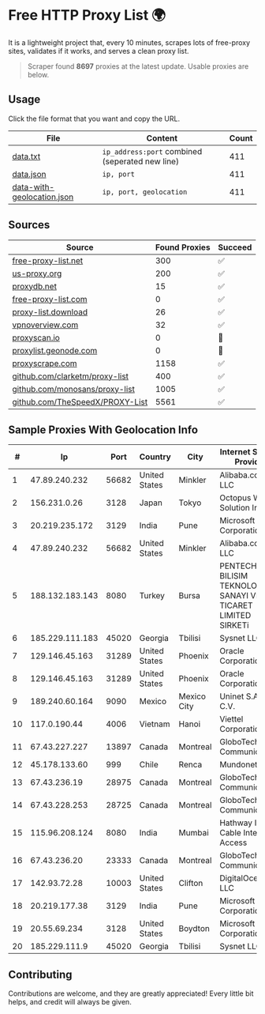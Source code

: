 
# Free HTTP Proxy List 🌍

It is a lightweight project that, every 10 minutes, scrapes lots of free-proxy sites, validates if it works, and serves a clean proxy list.


> Scraper found **8697** proxies at the latest update. Usable proxies are below.

## Usage

Click the file format that you want and copy the URL.


|File|Content|Count|
|----|-------|-----|
|[data.txt](https://raw.githubusercontent.com/themiralay/Proxy-List-World/master/data.txt)|`ip_address:port` combined (seperated new line)|411|
|[data.json](https://raw.githubusercontent.com/themiralay/Proxy-List-World/master/data.json)|`ip, port`|411|
|[data-with-geolocation.json](https://raw.githubusercontent.com/themiralay/Proxy-List-World/master/data-with-geolocation.json)|`ip, port, geolocation`|411|

## Sources

|Source|Found Proxies|Succeed|
|------|-------------|-------|
|[free-proxy-list.net](https://free-proxy-list.net)|300|✅|
|[us-proxy.org](https://www.us-proxy.org)|200|✅|
|[proxydb.net](http://proxydb.net)|15|✅|
|[free-proxy-list.com](https://free-proxy-list.com/?page=&port=&type%5B%5D=http&type%5B%5D=https&up_time=0&search=Search)|0|✅|
|[proxy-list.download](https://www.proxy-list.download/HTTP)|26|✅|
|[vpnoverview.com](https://vpnoverview.com/privacy/anonymous-browsing/free-proxy-servers)|32|✅|
|[proxyscan.io](https://www.proxyscan.io)|0|🚫|
|[proxylist.geonode.com](https://proxylist.geonode.com/api/proxy-list?limit=300&page=1&sort_by=lastChecked&sort_type=desc&protocols=http,https)|0|🚫|
|[proxyscrape.com](https://api.proxyscrape.com/v2/?request=displayproxies&protocol=http&timeout=10000&country=all&ssl=all&anonymity=all)|1158|✅|
|[github.com/clarketm/proxy-list](https://raw.githubusercontent.com/clarketm/proxy-list/master/proxy-list-raw.txt)|400|✅|
|[github.com/monosans/proxy-list](https://raw.githubusercontent.com/monosans/proxy-list/main/proxies/http.txt)|1005|✅|
|[github.com/TheSpeedX/PROXY-List](https://raw.githubusercontent.com/TheSpeedX/PROXY-List/master/http.txt)|5561|✅|


## Sample Proxies With Geolocation Info

|#|Ip|Port|Country|City|Internet Service Provider|
|-|--|----|-------|----|-------------------------|
|1|47.89.240.232|56682|United States|Minkler|Alibaba.com LLC|
|2|156.231.0.26|3128|Japan|Tokyo|Octopus Web Solution Inc|
|3|20.219.235.172|3129|India|Pune|Microsoft Corporation|
|4|47.89.240.232|56682|United States|Minkler|Alibaba.com LLC|
|5|188.132.183.143|8080|Turkey|Bursa|PENTECH BILISIM TEKNOLOJILERI SANAYI VE TICARET LIMITED SIRKETi|
|6|185.229.111.183|45020|Georgia|Tbilisi|Sysnet LLC|
|7|129.146.45.163|31289|United States|Phoenix|Oracle Corporation|
|8|129.146.45.163|31289|United States|Phoenix|Oracle Corporation|
|9|189.240.60.164|9090|Mexico|Mexico City|Uninet S.A. de C.V.|
|10|117.0.190.44|4006|Vietnam|Hanoi|Viettel Corporation|
|11|67.43.227.227|13897|Canada|Montreal|GloboTech Communications|
|12|45.178.133.60|999|Chile|Renca|Mundonet S.p.A|
|13|67.43.236.19|28975|Canada|Montreal|GloboTech Communications|
|14|67.43.228.253|28725|Canada|Montreal|GloboTech Communications|
|15|115.96.208.124|8080|India|Mumbai|Hathway IP over Cable Internet Access|
|16|67.43.236.20|23333|Canada|Montreal|GloboTech Communications|
|17|142.93.72.28|10003|United States|Clifton|DigitalOcean, LLC|
|18|20.219.177.38|3129|India|Pune|Microsoft Corporation|
|19|20.55.69.234|3128|United States|Boydton|Microsoft Corporation|
|20|185.229.111.9|45020|Georgia|Tbilisi|Sysnet LLC|



## Contributing

Contributions are welcome, and they are greatly appreciated! Every
little bit helps, and credit will always be given.

